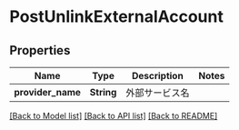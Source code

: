 # PostUnlinkExternalAccount

## Properties

Name | Type | Description | Notes
------------ | ------------- | ------------- | -------------
**provider_name** | **String** | 外部サービス名 | 

[[Back to Model list]](../README.md#documentation-for-models) [[Back to API list]](../README.md#documentation-for-api-endpoints) [[Back to README]](../README.md)


